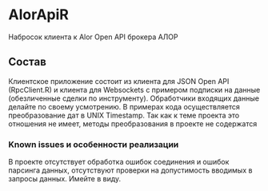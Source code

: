 # AlorApiR
Набросок клиента к Alor Open API брокера АЛОР

## Состав
Клиентское приложение состоит из клиента для JSON Open API (RpcClient.R) и клиента для Websockets с примером подписки на данные (обезличенные сделки по инструменту). Обработчики входящих данные делайте по своему усмотрению. В примерах кода осуществляется преобразование дат в UNIX Timestamp. Так как к теме проекта это отношения не имеет, методы преобразования в проекте не содержатся

### Known issues и особенности реализации
В проекте отсутствует обработка ошибок соединения и ошибок парсинга данных, отсутствуют проверки на допустимость вводимых в запросы данных. Имейте в виду.
